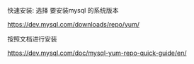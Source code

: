 
快速安装:
选择 要安装mysql 的系统版本

https://dev.mysql.com/downloads/repo/yum/




按照文档进行安装

https://dev.mysql.com/doc/mysql-yum-repo-quick-guide/en/

